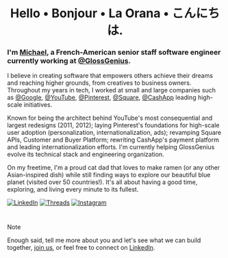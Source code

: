 <h1 align="center">Hello • Bonjour • La Orana • こんにちは.</h1>
  
### I'm [Michael](https://linkedin.com/in/xethorn), a French-American senior staff software engineer currently working at [@GlossGenius](https://github.com/glossgenius).

I believe in creating software that empowers others achieve their dreams and reaching higher grounds, from creatives to business owners. Throughout my years in tech, I worked at small and large companies such as [@Google](https://github.com/google), [@YouTube](https://github.com/youtube), [@Pinterest](https://github.com/pinterest), [@Square](https://github.com/square), [@CashApp](https://github.com/cashapp) leading high-scale initiatives. 

Known for being the architect behind YouTube's most consequential and largest redesigns (2011, 2012); laying Pinterest's foundations for high-scale user adoption (personalization, internationalization, ads); revamping Square APIs, Customer and Buyer Platform; rewriting CashApp's payment platform and leading internationalization efforts. I'm currently helping GlossGenius evolve its technical stack and engineering organization. 

On my freetime, I'm a proud cat dad that loves to make ramen (or any other Asian-inspired dish) while still finding ways to explore our beautiful blue planet (visited over 50 countries!). It's all about having a good time, exploring, and living every minute to its fullest.
  
[![LinkedIn](https://img.shields.io/badge/linkedin-xethorn?style=flat&logo=linkedin&logoColor=%23ffffff&labelColor=blue&color=blue)](https://linkedin.com/in/xethorn)
[![Threads](https://img.shields.io/badge/threads-xethorn?style=flat&logo=threads&logoColor=%23ffffff&labelColor=blue&color=blue)](https://threads.com/xethorn)
[![Instagram](https://img.shields.io/badge/instagram-xethorn?style=flat&logo=instagram&logoColor=%23ffffff&labelColor=blue&color=blue)](https://instagram.com/xethorn)


#

> [!NOTE]
> Enough said, tell me more about you and let's see what we can build together, [join us](https://job-boards.greenhouse.io/glossgenius), or feel free to connect on [LinkedIn](https://www.linkedin.com/in/xethorn/).

